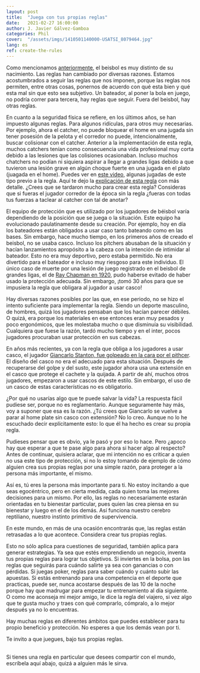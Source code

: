 ```yaml
---
layout: post
title:  "Juega con tus propias reglas"
date:   2021-02-27 16:00:00
author: J. Javier Gálvez-Gamboa
categories: Phil
cover:  "/assets/imgs/1410501140000-USATSI_8079464.jpg"
lang: es
ref: create-the-rules
---
```


Como mencionamos [anteriormente](https://123doubleplay.com/es/phil/2021/01/30/change-rule/), el beisbol es muy distinto de su nacimiento. Las reglas han cambiado por diversas razones. Estamos acostumbrados a seguir las reglas que nos imponen, porque las reglas nos permiten, entre otras cosas, ponernos de acuerdo con qué esta bien y qué esta mal sin que esto sea subjetivo. Un bateador, al poner la bola en juego, no podría correr para tercera, hay reglas que seguir. Fuera del beisbol, hay otras reglas.

En cuanto a la seguridad física se refiere, en los últimos años, se han impuesto algunas reglas. Para algunos ridículas, para otros muy necesarias. Por ejemplo, ahora el catcher, no puede bloquear el home en una jugada sin tener posesión de la pelota y el corredor no puede, intencionalmente, buscar colisionar con el catcher. Anterior a la implementación de esta regla, muchos catchers tenían como consecuencia una vida profesional muy corta debido a las lesiones que las colisiones ocasionaban. Incluso muchos chatchers no podían ni siquiera aspirar a llegar a grandes ligas debido a que tuvieron una lesión grave en algún choque fuerte en una jugada en el plato (juagada en el home). Puedes ver en [este video](https://youtu.be/qe3qCWHVh68), algunas jugadas de este tipo previo a la regla. Aquí te dejo la [explicación de esta regla](https://www.mlb.com/news/mlb-institutes-new-rule-on-home-plate-collisions/c-68267610) con más detalle. ¿Crees que se tardaron mucho para crear esta regla? Consideras que si fueras el jugador corredor de la época sin la regla ¿fueras con todas tus fuerzas a taclear al catcher con tal de anotar?

El equipo de protección que es utilizado por los jugadores de béisbol varía dependiendo de la posición que se juega o la situación. Este equipo ha evolucionado paulatinamente desde su creación. Por ejemplo, hoy en día los bateadores están obligados a usar caso tanto bateando como en las bases. Sin embargo, hace mucho tiempo, en los primeros años de creado el beisbol, no se usaba casco. Incluso los pitchers abusaban de la situación y hacían lanzamientos apropósito a la cabeza con la intención de intimidar al bateador. Esto no era muy deportivo, pero estaba permitido. No era divertido para el bateador e incluso muy riesgoso para este individuo. El único caso de muerte por una lesión de juego registrado en el beisbol de grandes ligas, el de [Ray Chapman en 1920](https://en.wikipedia.org/wiki/Ray_Chapman), pudo haberse evitado de haber usado la protección adecuada. Sin embargo, ¡tomó 30 años para que se impusiera la regla que obligara al jugador a usar casco!

Hay diversas razones posibles por las que, en ese periodo, no se hizo el intento suficiente para implementar la regla. Siendo un deporte masculino, de hombres, quizá los jugadores pensaban que los hacían parecer débiles. O quizá, era porque los materiales en ese entonces eran muy pesados y poco ergonómicos, que les molestaba mucho o que disminuía su visibilidad. Cualquiera que fuese la razón, tardó mucho tiempo y en el inter, pocos jugadores procuraban usar protección en sus cabezas.

En años más recientes, ya con la regla que obliga a los jugadores a usar casco, el jugador [Giancarlo Stanton, fue golpeado en la cara por el pithcer](https://youtu.be/W5Bg3oaHI8I). El diseño del casco no era el adecuado para esta situación. Después de recuperarse del golpe y del susto, este jugador ahora usa una extensión en el casco que protege el cachete y la quijada. A partir de ahí, muchos otros jugadores, empezaron a usar cascos de este estilo. Sin embargo, el uso de un casco de estas características no es obligatorio.

¿Por qué no usarías algo que te puede salvar la vida? La respuesta fácil pudiese ser, porque no es reglamentario. Aunque seguramente hay más, voy a suponer que esa es la razón. ¿Tú crees que Giancarlo se vuelve a parar al home plate sin casco con extensión? No lo creo. Aunque no lo he escuchado decir explícitamente esto: lo que él ha hecho es crear su propia regla.

Pudieses pensar que es obvio, ya le pasó y por eso lo hace. Pero ¿apoco hay que esperar a que te pase algo para ahora si hacer algo al respecto? Antes de continuar, quisiera aclarar, que mi intención no es criticar a quien no usa este tipo de protección, si no lo estoy tomando de ejemplo de cómo alguien crea sus propias reglas por una simple razón, para proteger a la persona más importante, el mismo.

Así es, tú eres la persona más importante para ti. No estoy incitando a que seas egocéntrico, pero en cierta medida, cada quien toma las mejores decisiones para un mismo. Por ello, las reglas no necesariamente estarán orientadas en tu bienestar particular, pues quien las crea piensa en su bienestar y luego en el de los demás. Así funciona nuestro cerebro reptiliano, nuestro instinto primitivo de supervivencia. 

En este mundo, en más de una ocasión encontrarás que, las reglas están retrasadas a lo que acontece. Considera crear tus propias reglas.

Esto no sólo aplica para cuestiones de seguridad, también aplica para generar estrategias. Ya sea que estés emprendiendo un negocio, inventa tus propias reglas para lograr tus objetivos. Si inviertes en la bolsa, pon las reglas que seguirás para cuándo salirte ya sea con ganancias o con pérdidas. Si juegas poker, reglas para saber cuándo y cuánto subir las apuestas. Si estás entrenando para una competencia en el deporte que practicas, puede ser, nunca acostarse después de las 10 de la noche porque hay que madrugar para empezar tu entrenamiento al día siguiente. O como me aconseja mi mejor amigo, le dice la regla del viajero, si vez algo que te gusta mucho y traes con qué comprarlo, cómpralo, a lo mejor después ya no lo encuentras. 

Hay muchas reglas en diferentes ámbitos que puedes establecer para tu propio beneficio y protección. No esperes a que los demás vean por ti.

Te invito a que juegues, bajo tus propias reglas.


<br/>
Si tienes una regla en particular que desees compartir con el mundo, escríbela aquí abajo, quizá a alguien más le sirva.
